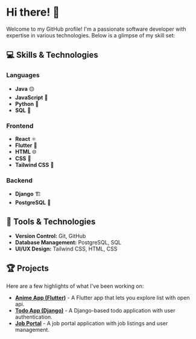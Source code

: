 # Hi there! 👋

Welcome to my GitHub profile! I'm a passionate software developer with expertise in various technologies. Below is a glimpse of my skill set:

## 💻 Skills & Technologies

### Languages
- **Java** 🟡
- **JavaScript** 💙
- **Python** 🐍
- **SQL** 🔲

### Frontend
- **React** ⚛️
- **Flutter** 🦋
- **HTML** 🌐
- **CSS** 🎨
- **Tailwind CSS** 🌿

### Backend
- **Django** 🏗️
- **PostgreSQL** 🐘

## 🔧 Tools & Technologies
- **Version Control:** Git, GitHub
- **Database Management:** PostgreSQL, SQL
- **UI/UX Design:** Tailwind CSS, HTML, CSS

## 🏆 Projects
Here are a few highlights of what I've been working on:
- **[Anime App (Flutter)](https://github.com/pawal-karki/Anime-App-Flutter)** - A Flutter app that lets you explore list with open api.
- **[Todo App (Django)](https://github.com/pawal-karki/todo_app_django_project)** - A Django-based todo application with user authentication.
- **[Job Portal](https://github.com/pawal-karki/job_portal)** - A job portal application with job listings and user management.
